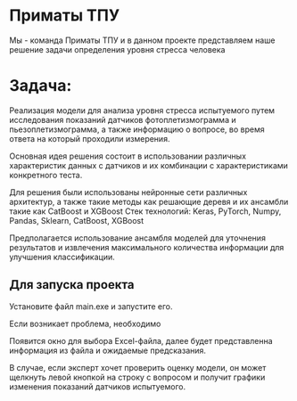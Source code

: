 # Приматы ТПУ
Мы - команда Приматы ТПУ и в данном проекте представляем наше решение задачи определения уровня стресса человека
# Задача: 
Реализация модели для анализа уровня стресса испытуемого путем исследования показаний датчиков фотоплетизмограмма и пьезоплетизмограмма, 
а также информацию о вопросе, во время ответа на который проходили измерения.

Основная идея решения состоит в использовании различных характеристик данных с датчиков и их комбинации с характеристиками конкретного теста.

Для решения были использованы нейронные сети различных архитектур, а также такие методы как решающие деревя и их ансамбли такие как CatBoost и XGBoost
Стек технологий: Keras, PyTorch, Numpy, Pandas, Sklearn, CatBoost, XGBoost

Предполагается использование ансамбля моделей для уточнения результатов и извлечения максимального количества информации для улучшения классификации.

## Для запуска проекта
Установите файл main.exe и запустите его. 

Если возникает проблема, необходимо 

Появится окно для выбора Excel-файла, далее будет представленна информация из файла и ожидаемые предсказания.

В случае, если эксперт хочет проверить оценку модели, он может щелкнуть левой кнопкой на строку с вопросом и получит графики изменения показаний датчиков испытуемого.
